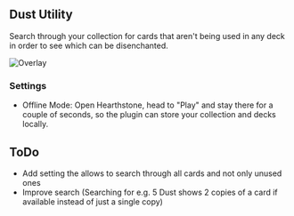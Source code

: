 ## Dust Utility
Search through your collection for cards that aren't being used in any deck in order to see which can be disenchanted.

![Overlay](https://i.imgur.com/EWdUFyu.png)

### Settings
* Offline Mode: Open Hearthstone, head to "Play" and stay there for a couple of seconds, so the plugin can store your collection and decks locally.

## ToDo
* Add setting the allows to search through all cards and not only unused ones
* Improve search (Searching for e.g. 5 Dust shows 2 copies of a card if available instead of just a single copy)
